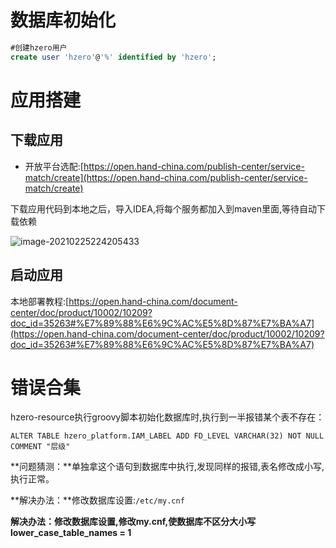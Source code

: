 # 数据库初始化

```sql
#创建hzero用户
create user 'hzero'@'%' identified by 'hzero';
```

# 应用搭建

## 下载应用

- 开放平台选配:[https://open.hand-china.com/publish-center/service-match/create](https://open.hand-china.com/publish-center/service-match/create)

下载应用代码到本地之后，导入IDEA,将每个服务都加入到maven里面,等待自动下载依赖

![image-20210225224205433](C:\Users\zee\AppData\Roaming\Typora\typora-user-images\image-20210225224205433.png)

## 启动应用

本地部署教程:[https://open.hand-china.com/document-center/doc/product/10002/10209?doc_id=35263#%E7%89%88%E6%9C%AC%E5%8D%87%E7%BA%A7](https://open.hand-china.com/document-center/doc/product/10002/10209?doc_id=35263#%E7%89%88%E6%9C%AC%E5%8D%87%E7%BA%A7)

# 错误合集

hzero-resource执行groovy脚本初始化数据库时,执行到一半报错某个表不存在：

```mysql
ALTER TABLE hzero_platform.IAM_LABEL ADD FD_LEVEL VARCHAR(32) NOT NULL COMMENT "层级"
```

**问题猜测：**单独拿这个语句到数据库中执行,发现同样的报错,表名修改成小写,执行正常。

**解决办法：**修改数据库设置:`/etc/my.cnf`

**解决办法：**修改数据库设置,修改my.cnf,使数据库不区分大小写**lower_case_table_names = 1** 

